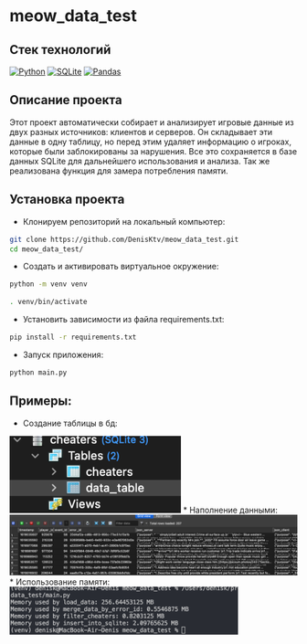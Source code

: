 # meow_data_test 

## Стек технологий

[![Python](https://img.shields.io/badge/-Python-464646?style=flat-square&logo=Python)](https://www.python.org/)
[![SQLite](https://img.shields.io/badge/-SQLite-003B57?style=flat-square&logo=SQLite)](https://www.sqlite.org/)
[![Pandas](https://img.shields.io/badge/-Pandas-150458?style=flat-square&logo=Pandas)](https://pandas.pydata.org/)


## Описание проекта
Этот проект автоматически собирает и анализирует игровые данные из двух разных источников: клиентов и серверов. Он складывает эти данные в одну таблицу, но перед этим удаляет информацию о игроках, которые были заблокированы за нарушения. Все это сохраняется в базе данных SQLite для дальнейшего использования и анализа. Так же реализована функция для замера потребления памяти.

## Установка проекта

* Клонируем репозиторий на локальный компьютер:
```bash
git clone https://github.com/DenisKtv/meow_data_test.git
cd meow_data_test/
```

* Cоздать и активировать виртуальное окружение:

```bash
python -m venv venv
```

```bash
. venv/bin/activate
```

* Установить зависимости из файла requirements.txt:

```bash
pip install -r requirements.txt
```


* Запуск приложения:

```bash
python main.py
```

## Примеры:
* Создание таблицы в бд:
<img src="images/new_table.png" alt="Alt text" title="Optional Title" width="300" />
* Наполнение данными:
<img src="images/data.png" alt="Alt text" title="Optional Title" width="550" />
* Использование памяти:
<img src="images/memory.png" alt="Alt text" title="Optional Title" width="400" />